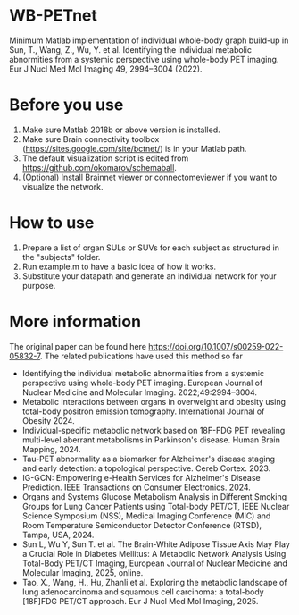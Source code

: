 # WB-PETnet
Minimum Matlab implementation of individual whole-body graph build-up in Sun, T., Wang, Z., Wu, Y. et al. Identifying the individual metabolic abnormities from a systemic perspective using whole-body PET imaging. Eur J Nucl Med Mol Imaging 49, 2994–3004 (2022).

# Before you use
1. Make sure Matlab 2018b or above version is installed.
2. Make sure Brain connectivity toolbox (https://sites.google.com/site/bctnet/) is in your Matlab path.
3. The default visualization script is edited from https://github.com/okomarov/schemaball.
4. (Optional) Install Brainnet viewer or connectomeviewer if you want to visualize the network.
   
# How to use
1. Prepare a list of organ SULs or SUVs for each subject as structured in the "subjects" folder.
2. Run example.m to have a basic idea of how it works.
3. Substitute your datapath and generate an individual network for your purpose.

# More information
The original paper can be found here https://doi.org/10.1007/s00259-022-05832-7.
The related publications have used this method so far
* Identifying the individual metabolic abnormalities from a systemic perspective using whole-body PET imaging. European Journal of Nuclear Medicine and Molecular Imaging. 2022;49:2994–3004.
* Metabolic interactions between organs in overweight and obesity using total-body positron emission tomography. International Journal of Obesity 2024.
* Individual-specific metabolic network based on 18F-FDG PET revealing multi-level aberrant metabolisms in Parkinson's disease. Human Brain Mapping, 2024.
* Tau-PET abnormality as a biomarker for Alzheimer's disease staging and early detection: a topological perspective. Cereb Cortex. 2023.
* IG-GCN: Empowering e-Health Services for Alzheimer's Disease Prediction. IEEE Transactions on Consumer Electronics. 2024.
* Organs and Systems Glucose Metabolism Analysis in Different Smoking Groups for Lung Cancer Patients using Total-body PET/CT, IEEE Nuclear Science Symposium (NSS), Medical Imaging Conference (MIC) and Room Temperature Semiconductor Detector Conference (RTSD), Tampa, USA, 2024.
* Sun L, Wu Y, Sun T. et al. The Brain-White Adipose Tissue Axis May Play a Crucial Role in Diabetes Mellitus: A Metabolic Network Analysis Using Total-Body PET/CT Imaging, European Journal of Nuclear Medicine and Molecular Imaging, 2025, online.
* Tao, X., Wang, H., Hu, Zhanli et al. Exploring the metabolic landscape of lung adenocarcinoma and squamous cell carcinoma: a total-body [18F]FDG PET/CT approach. Eur J Nucl Med Mol Imaging, 2025.
